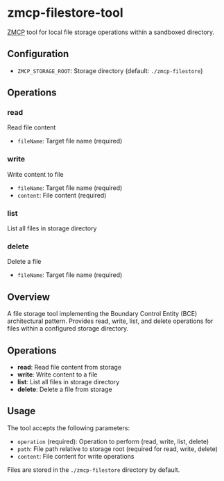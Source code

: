 # zmcp-filestore-tool

[ZMCP](https://github.com/AdamBien/zmcp) tool for local file storage operations within a sandboxed directory.

## Configuration

- `ZMCP_STORAGE_ROOT`: Storage directory (default: `./zmcp-filestore`)

## Operations

### read
Read file content
- `fileName`: Target file name (required)

### write  
Write content to file
- `fileName`: Target file name (required)
- `content`: File content (required)

### list
List all files in storage directory

### delete
Delete a file
- `fileName`: Target file name (required)

## Overview

A file storage tool implementing the Boundary Control Entity (BCE) architectural pattern. Provides read, write, list, and delete operations for files within a configured storage directory.

## Operations

- **read**: Read file content from storage
- **write**: Write content to a file
- **list**: List all files in storage directory
- **delete**: Delete a file from storage

## Usage

The tool accepts the following parameters:
- `operation` (required): Operation to perform (read, write, list, delete)
- `path`: File path relative to storage root (required for read, write, delete)
- `content`: File content for write operations

Files are stored in the `./zmcp-filestore` directory by default.
